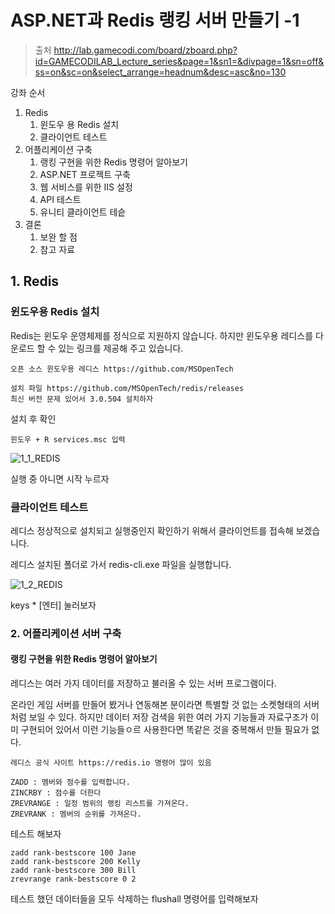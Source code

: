 # ASP.NET과 Redis 랭킹 서버 만들기 -1

> 출처  http://lab.gamecodi.com/board/zboard.php?id=GAMECODILAB_Lecture_series&page=1&sn1=&divpage=1&sn=off&ss=on&sc=on&select_arrange=headnum&desc=asc&no=130 

강좌 순서 

1. Redis
   1. 윈도우 용 Redis 설치
   2. 클라이언트 테스트
2. 어플리케이션 구축
   1. 랭킹 구현을 위한 Redis 명령어 알아보기
   2. ASP.NET 프로젝트 구축
   3. 웹 서비스를 위한 IIS 설정
   4. API 테스트
   5. 유니티 클라이언트 테슽
3. 결론
   1. 보완 할 점
   2. 참고 자료

## 1. Redis

### 윈도우용 Redis 설치

Redis는 윈도우 운영체제를 정식으로 지원하지 않습니다. 하지만 윈도우용 레디스를 다운로드 할 수 있는 링크를 제공해 주고 있습니다. 

```
오픈 소스 윈도우용 레디스 https://github.com/MSOpenTech
```

```
설치 파일 https://github.com/MSOpenTech/redis/releases
최신 버전 문제 있어서 3.0.504 설치하자
```

설치 후 확인 

`윈도우 + R services.msc 입력`

<img src="D:\Study\StudyDocs\StudyDocument\images\1_1_REDIS.PNG" alt="1_1_REDIS"  />

실행 중 아니면 시작 누르자

### 클라이언트 테스트

레디스 정상적으로 설치되고 실행중인지 확인하기 위해서 클라이언트를 접속해 보겠습니다.

레디스 설치된 폴더로 가서 redis-cli.exe 파일을 실행합니다.

![1_2_REDIS](D:\Study\StudyDocs\StudyDocument\images\1_2_REDIS.PNG)

keys * [엔터] 눌러보자

### 2. 어플리케이션 서버 구축

#### 랭킹 구현을 위한 Redis 명령어 알아보기

레디스는 여러 가지 데이터를 저장하고 불러올 수 있는 서버 프로그램이다.

온라인 게임 서버를 만들어 봤거나 연동해본 분이라면 특별할 것 없는 소켓형태의 서버 처럼 보일 수 있다. 하지만 데이터 저장 검색을 위한 여러 가지 기능들과 자료구조가 이미 구현되어 있어서 이런 기능들ㅇ르 사용한다면 똑같은 것을 중복해서 만들 필요가 없다.

```
레디스 공식 사이트 https://redis.io 명령어 많이 있음 
```

```
ZADD : 멤버와 점수를 입력합니다.
ZINCRBY : 점수를 더한다
ZREVRANGE : 일정 범위의 랭킹 리스트를 가져온다.
ZREVRANK : 멤버의 순위를 가져온다.
```

테스트 해보자

```
zadd rank-bestscore 100 Jane
zadd rank-bestscore 200 Kelly
zadd rank-bestscore 300 Bill
zrevrange rank-bestscore 0 2
```

테스트 했던 데이터들을 모두 삭제하는 flushall 명령어를 입력해보자

